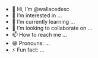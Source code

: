 - 👋 Hi, I’m @wallacedesc
- 👀 I’m interested in ...
- 🌱 I’m currently learning ...
- 💞️ I’m looking to collaborate on ...
- 📫 How to reach me ...
- 😄 Pronouns: ...
- ⚡ Fun fact: ...

<!---
wallacedesc/wallacedesc is a ✨ special ✨ repository because its `README.md` (this file) appears on your GitHub profile.
You can click the Preview link to take a look at your changes.
--->
